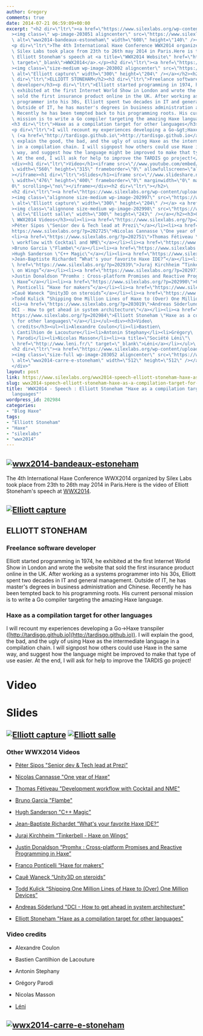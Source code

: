```yaml
---
author: Gregory
comments: true
date: 2014-07-21 06:59:09+00:00
excerpt: "<h2 dir=\"ltr\"><a href=\"https://www.silexlabs.org/wp-content/uploads/2014/07/wwx2014-bandeaux-estoneham1.png\"\
  ><img class=\" wp-image-203051 aligncenter\" src=\"https://www.silexlabs.org/wp-content/uploads/2014/07/wwx2014-bandeaux-estoneham1.png\"\
  \ alt=\"wwx2014-bandeaux-estoneham\" width=\"608\" height=\"140\" /></a></h2>\
  <p dir=\"ltr\">The 4th International Haxe Conference WWX2014 organized by\
  \ Silex Labs took place from 23th to 26th may 2014 in Paris.Here is the video of\
  \ Elliott Stoneham's speech at <a title=\"WWX2014 Website\" href=\"http://wwx.silexlabs.org/2014/\"\
  \ target=\"_blank\">WWX2014</a>.</p><h2 dir=\"ltr\"><a href=\"https://www.silexlabs.org/wp-content/uploads/2014/07/Elliott-capture1.jpg\"\
  ><img class=\"size-medium wp-image-203002 aligncenter\" src=\"https://www.silexlabs.org/wp-content/uploads/2014/07/Elliott-capture1-300x204.jpg\"\
  \ alt=\"Elliott capture\" width=\"300\" height=\"204\" /></a></h2><h2\
  \ dir=\"ltr\">ELLIOTT STONEHAM</h2><h3 dir=\"ltr\">Freelance software\
  \ developer</h3><p dir=\"ltr\">Elliott started programming in 1974, he\
  \ exhibited at the first Internet World Show in London and wrote the website that\
  \ sold the first insurance product online in the UK. After working as a systems\
  \ programmer into his 30s, Elliott spent two decades in IT and general management.\
  \ Outside of IT, he has master's degrees in business administration and Chinese.\
  \ Recently he has been tempted back to his programming roots. His current personal\
  \ mission is to write a Go compiler targeting the amazing Haxe language.</p>\
  <h3 dir=\"ltr\">Haxe as a compilation target for other languages</h3>\
  <p dir=\"ltr\">I will recount my experiences developing a Go-&gt;Haxe transpiler\
  \ (<a href=\"http://tardisgo.github.io\">http://tardisgo.github.io</a>). I will\
  \ explain the good, the bad, and the ugly of using Haxe as the intermediate language\
  \ in a compilation chain. I will signpost how others could use Haxe in the same\
  \ way, and suggest how the language might be improved to make that type of use easier.\
  \ At the end, I will ask for help to improve the TARDIS go project!</p>\
  <div><h1 dir=\"ltr\">Video</h1><iframe src=\"//www.youtube.com/embed/1y4DNhkK6nU\"\
  \ width=\"560\" height=\"315\" frameborder=\"0\" allowfullscreen=\"allowfullscreen\"\
  ></iframe><h1 dir=\"ltr\">Slides</h1><iframe src=\"//www.slideshare.net/slideshow/embed_code/36744113\"\
  \ width=\"476\" height=\"400\" frameborder=\"0\" marginwidth=\"0\" marginheight=\"\
  0\" scrolling=\"no\"></iframe></div><h2 dir=\"ltr\"></h2>\
  <h2 dir=\"ltr\"><a href=\"https://www.silexlabs.org/wp-content/uploads/2014/07/Elliott-capture.jpg\"\
  ><img class=\"alignnone size-medium wp-image-202997\" src=\"https://www.silexlabs.org/wp-content/uploads/2014/07/Elliott-capture-300x204.jpg\"\
  \ alt=\"Elliott capture\" width=\"300\" height=\"204\" /></a> <a href=\"https://www.silexlabs.org/wp-content/uploads/2014/07/Elliott-salle.jpg\"\
  ><img class=\"alignnone size-medium wp-image-202998\" src=\"https://www.silexlabs.org/wp-content/uploads/2014/07/Elliott-salle-300x243.jpg\"\
  \ alt=\"Elliott salle\" width=\"300\" height=\"243\" /></a></h2><h3>Other\
  \ WWX2014 Videos</h3><ul><li><a href=\"https://www.silexlabs.org/?p=202977\"\
  >Péter Sipos \"Senior dev & Tech lead at Prezi\"</a></li><li><a href=\"\
  https://www.silexlabs.org/?p=202725\">Nicolas Cannasse \"One year of Haxe\"</a></li>\
  <li><a href=\"https://www.silexlabs.org/?p=202751\">Thomas Fétiveau \"Development\
  \ workflow with Cocktail and NME\"</a></li><li><a href=\"https://www.silexlabs.org/?p=202765\"\
  >Bruno Garcia \"Flambe\"</a></li><li><a href=\"https://www.silexlabs.org/?p=202807\"\
  >Hugh Sanderson \"C++ Magic\"</a></li><li><a href=\"https://www.silexlabs.org/?p=202957\"\
  >Jean-Baptiste Richardet “What's your favorite Haxe IDE?”</a></li><li><a\
  \ href=\"https://www.silexlabs.org/?p=202939\">Juraj Kirchheim “Tinkerbell - Haxe\
  \ on Wings”</a></li><li><a href=\"https://www.silexlabs.org/?p=202971\"\
  >Justin Donaldson “Promhx : Cross-platform Promises and Reactive Programming in\
  \ Haxe”</a></li><li><a href=\"https://www.silexlabs.org/?p=202990\">Franco\
  \ Ponticelli “Haxe for makers”</a></li><li><a href=\"https://www.silexlabs.org/?p=203012\"\
  >Cauê Waneck “Unity3D on steroids”</a></li><li><a href=\"https://www.silexlabs.org/?p=203004\"\
  >Todd Kulick “Shipping One Million Lines of Haxe to (Over) One Million Devices”</a></li>\
  <li><a href=\"https://www.silexlabs.org/?p=203019\">Andreas Söderlund \"\
  DCI - How to get ahead in system architecture\"</a></li><li><a href=\"\
  https://www.silexlabs.org/?p=202984\">Elliott Stoneham \"Haxe as a compilation target\
  \ for other languages\"</a></li></ul><div><h3>Video\
  \ credits</h3><ul><li>Alexandre Coulon</li><li>Bastien\
  \ Cantilhion de Lacouture</li><li>Antonin Stephany</li><li>Grégory\
  \ Parodi</li><li>Nicolas Masson</li><li><a title=\"Société Léni\"\
  \ href=\"http://www.leni.fr/\" target=\"_blank\">Léni</a></li></ul>\
  <h2 dir=\"ltr\"><a href=\"https://www.silexlabs.org/wp-content/uploads/2014/07/wwx2014-carre-e-stoneham.png\"\
  ><img class=\"size-full wp-image-203052 aligncenter\" src=\"https://www.silexlabs.org/wp-content/uploads/2014/07/wwx2014-carre-e-stoneham.png\"\
  \ alt=\"wwx2014-carre-e-stoneham\" width=\"512\" height=\"512\" /></a></h2>\
  </div>"
layout: post
link: https://www.silexlabs.org/wwx2014-speech-elliott-stoneham-haxe-as-a-compilation-target-for-other-languages/
slug: wwx2014-speech-elliott-stoneham-haxe-as-a-compilation-target-for-other-languages
title: 'WWX2014 - Speech : Elliott Stoneham "Haxe as a compilation target for other
  languages"'
wordpress_id: 202984
categories:
- "Blog Haxe"
tags:
- "Elliott Stoneham"
- "Haxe"
- "silexlabs"
- "wwx2014"
---
```


## [![wwx2014-bandeaux-estoneham](https://www.silexlabs.org/wp-content/uploads/2014/07/wwx2014-bandeaux-estoneham1.png)](https://www.silexlabs.org/wp-content/uploads/2014/07/wwx2014-bandeaux-estoneham1.png)




The 4th International Haxe Conference WWX2014 organized by Silex Labs took place from 23th to 26th may 2014 in Paris.Here is the video of Elliott Stoneham's speech at [WWX2014](http://wwx.silexlabs.org/2014/).





## [![Elliott capture](https://www.silexlabs.org/wp-content/uploads/2014/07/Elliott-capture1-300x204.jpg)](https://www.silexlabs.org/wp-content/uploads/2014/07/Elliott-capture1.jpg)




## ELLIOTT STONEHAM




### Freelance software developer




Elliott started programming in 1974, he exhibited at the first Internet World Show in London and wrote the website that sold the first insurance product online in the UK. After working as a systems programmer into his 30s, Elliott spent two decades in IT and general management. Outside of IT, he has master's degrees in business administration and Chinese. Recently he has been tempted back to his programming roots. His current personal mission is to write a Go compiler targeting the amazing Haxe language.





### Haxe as a compilation target for other languages




I will recount my experiences developing a Go->Haxe transpiler ([http://tardisgo.github.io](http://tardisgo.github.io)). I will explain the good, the bad, and the ugly of using Haxe as the intermediate language in a compilation chain. I will signpost how others could use Haxe in the same way, and suggest how the language might be improved to make that type of use easier. At the end, I will ask for help to improve the TARDIS go project!








# Video





# Slides









##




## [![Elliott capture](https://www.silexlabs.org/wp-content/uploads/2014/07/Elliott-capture-300x204.jpg)](https://www.silexlabs.org/wp-content/uploads/2014/07/Elliott-capture.jpg) [![Elliott salle](https://www.silexlabs.org/wp-content/uploads/2014/07/Elliott-salle-300x243.jpg)](https://www.silexlabs.org/wp-content/uploads/2014/07/Elliott-salle.jpg)




### Other WWX2014 Videos






  * [Péter Sipos "Senior dev & Tech lead at Prezi"](https://www.silexlabs.org/?p=202977)


  * [Nicolas Cannasse "One year of Haxe"](https://www.silexlabs.org/?p=202725)


  * [Thomas Fétiveau "Development workflow with Cocktail and NME"](https://www.silexlabs.org/?p=202751)


  * [Bruno Garcia "Flambe"](https://www.silexlabs.org/?p=202765)


  * [Hugh Sanderson "C++ Magic"](https://www.silexlabs.org/?p=202807)


  * [Jean-Baptiste Richardet “What's your favorite Haxe IDE?”](https://www.silexlabs.org/?p=202957)


  * [Juraj Kirchheim “Tinkerbell - Haxe on Wings”](https://www.silexlabs.org/?p=202939)


  * [Justin Donaldson “Promhx : Cross-platform Promises and Reactive Programming in Haxe”](https://www.silexlabs.org/?p=202971)


  * [Franco Ponticelli “Haxe for makers”](https://www.silexlabs.org/?p=202990)


  * [Cauê Waneck “Unity3D on steroids”](https://www.silexlabs.org/?p=203012)


  * [Todd Kulick “Shipping One Million Lines of Haxe to (Over) One Million Devices”](https://www.silexlabs.org/?p=203004)


  * [Andreas Söderlund "DCI - How to get ahead in system architecture"](https://www.silexlabs.org/?p=203019)


  * [Elliott Stoneham "Haxe as a compilation target for other languages"](https://www.silexlabs.org/?p=202984)







### Video credits






  * Alexandre Coulon


  * Bastien Cantilhion de Lacouture


  * Antonin Stephany


  * Grégory Parodi


  * Nicolas Masson


  * [Léni](http://www.leni.fr/)




## [![wwx2014-carre-e-stoneham](https://www.silexlabs.org/wp-content/uploads/2014/07/wwx2014-carre-e-stoneham.png)](https://www.silexlabs.org/wp-content/uploads/2014/07/wwx2014-carre-e-stoneham.png)



